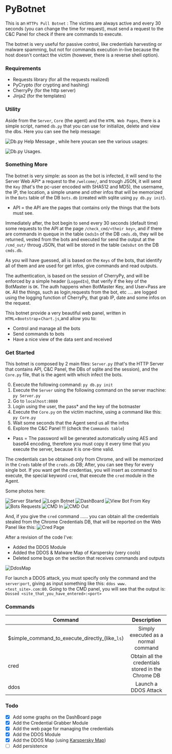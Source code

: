 # PyBotnet

This is an `HTTPs Pull Botnet` :
The victims are always active and every 30 seconds (you can change the time for request), must send a request to the C&C Panel for check if there are commands to execute.

The botnet is very useful for passive control, like credentials harvesting or malware spamming, but not for commands execution in-live because the host doesn't contact the victim (however, there is a reverse shell option).

### Requirements

- Requests library (for all the requests realized)
- PyCrypto (for crypting and hashing)
- CherryPy (for the http server)
- Jinja2 (for the templates)

### Utility

Aside from the `Server`, `Core` (the agent) and the `HTML Web Pages`, there is a simple script, named `db.py` that you can use for initialize, delete and view the dbs.
Here you can see the help message: 

![Db.py Help Message](https://github.com/Mik317/PyBotnet/blob/master/doc/dbhelp.png)
, while here youcan see the various usages:

![Db.py Usages](https://github.com/Mik317/PyBotnet/blob/master/doc/dbopt.png).

### Something More

The botnet is very simple: as soon as the bot is infected, it will send to the Server Web API* a request to the `/welcome/`, and trough JSON, it will send the `Key` (that's the pc-user encoded with SHA512 and MD5), the username, the IP, the location, a simple uname and other infos that will be memorized in the `Bots` table of the DB `bots.db` (created with sqlite using `py db.py init`).

* API = the API are the pages that contains only the things that the bots must see.

Immediately after, the bot begin to send every 30 seconds (default time) some requests to the API at the page `/check_cmd/<their key>`, and if there are commands in queque in the table `CmdsIn` of the DB `cmds.db`, they will be returned, vested from the bots and executed for send the output at the `/cmd_out/` throug JSON, that will be stored in the table `CmdsOut` on the DB `cmds.db`.

As you will have guessed, all is based on the `Keys` of the bots, that identify all of them and are used for get infos, give commands and read outputs.

The authentication, is based on the session of CherryPy, and will be enforced by a simple header (`LoggedIn`), that verify if the key of the BotMaster is `OK`. The auth happens when BotMaster Key, and User+Pass are `OK`.
All the things, such as login,requests from the bot, etc .... are logged using the logging function of CherryPy, that grab IP, date and some infos on the request.

This botnet provide a very beautiful web panel, written in `HTML`+`Bootstrap`+`Chart.js`,and allow you to:
- Control and manage all the bots 
- Send commands to bots
- Have a nice view of the data sent and received

### Get Started

This botnet is composed by 2 main files: `Server.py` (that's the HTTP Server that contains API, C&C Panel, the DBs of sqlite and the session), and the `Core.py` file, that is the agent with which infect the bots.

0. Execute the following command: `py db.py init`
1. Execute the `Server` using the following command on the server machine: `py Server.py`
2. Go to `localhost:8080`
3. Login using the user, the pass* and the key of the botmaster
4. Execute the `Core.py` on the victim machine, using a command like this: `py Core.py`
5. Wait some seconds that the Agent send us all the infos
6. Explore the C&C Panel !!! (check the `Commands table`)

* Pass = The password will be generated automatically using AES and base64 encoding, therefore you must copy it every time that you execute the server, because it is one-time valid.

The credentials can be obtained only from Chrome, and will be memorized in the `Creds` table of the `creds.db` DB; After, you can see they for every single bot. If you want get the credentias, you will insert as command to execute, the special keyword `cred`, that execute the `cred` module in the Agent.

Some photos here:

![Server Started](https://github.com/Mik317/PyBotnet/blob/master/doc/startserver.png)
![Login Botnet](https://github.com/Mik317/PyBotnet/blob/master/doc/login.png)
![DashBoard](https://github.com/Mik317/PyBotnet/blob/master/doc/dashboard.png)
![View Bot From Key](https://github.com/Mik317/PyBotnet/blob/master/doc/view.png)
![Bots Requests](https://github.com/Mik317/PyBotnet/blob/master/doc/botrequests.png)
![CMD In](https://github.com/Mik317/PyBotnet/blob/master/doc/cmdin.png)
![CMD Out](https://github.com/Mik317/PyBotnet/blob/master/doc/cdmout.png)

And, if you give the `cred` command ...... you can obtain all the credentials stealed from the Chrome Credentials DB, that will be reported on the Web Panel like this:
![Cred Page](https://github.com/Mik317/PyBotnet/blob/master/doc/cred.png)

After a revision of the code I've:
- Added the DDOS Module
- Added the DDOS & Malware Map of Karspersky (very cools)
- Deleted some bugs on the section that receives commands and outputs

![DdosMap](https://github.com/Mik317/PyBotnet/blob/master/doc/karsp.png)

For launch a DDOS attack, you must specify only the command and the `server`:`port`, giving as input something like this:
`ddos www.<test_site>.com:80`.
Going to the CMD panel, you will see that the output is: `Dossed <site_that_you_have_entered>:<port>`


### Commands

| Command       | Description   |     
| ------------- |:-------------:|
| $simple_command_to_execute_directly_(like_`ls`)      | Simply executed as a normal command |
| cred      | Obtain all the credentials stored in the Chrome DB      |
| ddos | Launch a DDOS Attack      |

### Todo
- [x] Add some graphs on the DashBoard page
- [x] Add the Credential Grabber Module
- [x] Add the web page for managing the credentials
- [x] Add the DDOS Module
- [x] Add the DDOS Map (using [Karspersky Map](https://cybermap.kaspersky.com/))
- [ ] Add persistence

